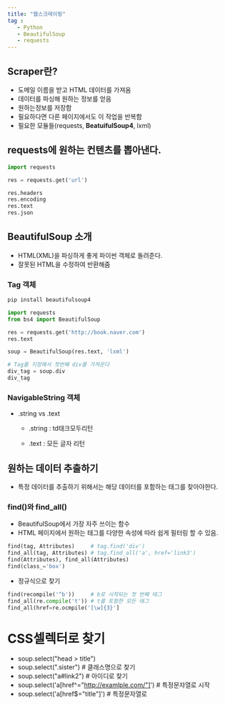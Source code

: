 ```yaml
---
title: "웹스크레이핑"
tag : 
   - Python 
   - BeautifulSoup
   - requests
---
```


## Scraper란?
 * 도메일 이름을 받고 HTML 데이터를 가져옴
 * 데이터를 파싱해 원하는 정보를 얻음
 * 원하는정보를 저장함
 * 필요하다면 다른 페이지에서도 이 작업을 반복함
 * 필요한 모듈들(requests, **BeatuifulSoup4**, lxml)


## requests에 원하는 컨텐츠를 뽑아낸다.
```python
import requests

res = requests.get('url')

res.headers
res.encoding
res.text
res.json
```

## BeautifulSoup 소개
 * HTML(XML)을 파싱하게 좋게 파이썬 객체로 돌려준다.
 * 잘못된 HTML을 수정하여 반환해줌

### Tag 객체
```python
pip install beautifulsoup4

import requests
from bs4 import BeautifulSoup

res = requests.get('http://book.naver.com')
res.text

soup = BeautifulSoup(res.text, 'lxml')

# Tag를 지정해서 첫번째 div를 가져온다
div_tag = soup.div
div_tag
```

### NavigableString 객체
 * .string vs .text
   * .string : td태크모두리턴

   * .text : 모든 글자 리턴
   
## 원하는 데이터 추출하기
 * 특정 데이터를 추출하기 위해서는 해당 데이터를 포함하는 태그를 찾아야한다.

### find()와 find_all()
 * BeautifulSoup에서 가장 자주 쓰이는 함수
 * HTML 페이지에서 원하는 태그를 다양한 속성에 따라 쉽게 필터링 할 수 있음.
```python
find(tag, Attributes)     # tag.find('div')
find_all(tag, Attributes) # tag.find_all('a', href='link3')
find(Attributes), find_all(Attributes)
find(class_='box')
```
 * 정규식으로 찾기
```python
find(recompile('^b'))     # b로 시작되는 첫 번째 태그
find_all(re.compile('t')) # t를 토함한 모든 태그
find_all(href=re.ocmpile('[\w]{3}']
```

# CSS셀렉터로 찾기
 * soup.select("head > title")
 * soup.select(".sister")       # 클래스명으로 찾기
 * soup.select("a#link2")       # 아이디로 찾기
 * soup.select('a[href^="http://examlple.com/"]')  # 특정문자열로 시작
 * soup.select('a[href$="title"]')                 # 특정문자열로 
 
